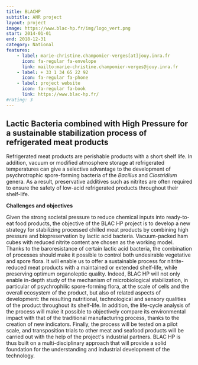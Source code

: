 ```yaml
---
title: BLACHP
subtitle: ANR project
layout: project
image: https://www.blac-hp.fr/img/logo_vert.png
start: 2014-01-01
end: 2018-12-31
category: National
features:
    - label: marie-christine.champomier-verges[at]jouy.inra.fr
      icon: fa-regular fa-envelope
      link: mailto:marie-christine.champomier-verges@jouy.inra.fr
    - label: + 33 1 34 65 22 92
      icon: fa-regular fa-phone
    - label: project website
      icon: fa-regular fa-book
      link: https://www.blac-hp.fr/
#rating: 3
---
```


## Lactic Bacteria combined with High Pressure for a sustainable stabilization process of refrigerated meat products

Refrigerated meat products are perishable products with a short shelf life. In addition, vacuum or modified atmosphere storage at refrigerated temperatures can give a selective advantage to the development of psychrotrophic spore-forming bacteria of the *Bacillus* and *Clostridium* genera. As a result, preservative additives such as nitrites are often required to ensure the safety of low-acid refrigerated products throughout their shelf-life.

**Challenges and objectives**

Given the strong societal pressure to reduce chemical inputs into ready-to-eat food products, the objective of the BLAC HP project is to develop a new strategy for stabilizing processed chilled meat products by combining high pressure and biopreservation by lactic acid bacteria. Vacuum-packed ham cubes with reduced nitrite content are chosen as the working model. Thanks to the baroresistance of certain lactic acid bacteria, the combination of processes should make it possible to control both undesirable vegetative and spore flora. It will enable us to offer a sustainable process for nitrite-reduced meat products with a maintained or extended shelf-life, while preserving optimum organoleptic quality. Indeed, BLAC HP will not only enable in-depth study of the mechanism of microbiological stabilization, in particular of psychrophilic spore-forming flora, at the scale of cells and the overall ecosystem of the product, but also of related aspects of development: the resulting nutritional, technological and sensory qualities of the product throughout its shelf-life. In addition, the life-cycle analysis of the process will make it possible to objectively compare its environmental impact with that of the traditional manufacturing process, thanks to the creation of new indicators. Finally, the process will be tested on a pilot scale, and transposition trials to other meat and seafood products will be carried out with the help of the project's industrial partners. BLAC HP is thus built on a multi-disciplinary approach that will provide a solid foundation for the understanding and industrial development of the technology.

